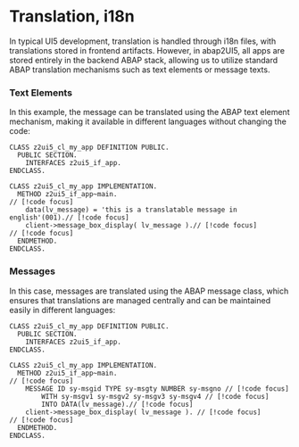 # Translation, i18n

In typical UI5 development, translation is handled through i18n files, with translations stored in frontend artifacts. However, in abap2UI5, all apps are stored entirely in the backend ABAP stack, allowing us to utilize standard ABAP translation mechanisms such as text elements or message texts.

### Text Elements
In this example, the message can be translated using the ABAP text element mechanism, making it available in different languages without changing the code:
```abap
CLASS z2ui5_cl_my_app DEFINITION PUBLIC.
  PUBLIC SECTION.
    INTERFACES z2ui5_if_app.
ENDCLASS.

CLASS z2ui5_cl_my_app IMPLEMENTATION.
  METHOD z2ui5_if_app~main.
// [!code focus]
    data(lv_message) = 'this is a translatable message in english'(001).// [!code focus]
    client->message_box_display( lv_message ).// [!code focus]
// [!code focus]
  ENDMETHOD.
ENDCLASS.
```

### Messages
In this case, messages are translated using the ABAP message class, which ensures that translations are managed centrally and can be maintained easily in different languages:
```abap
CLASS z2ui5_cl_my_app DEFINITION PUBLIC.
  PUBLIC SECTION.
    INTERFACES z2ui5_if_app.
ENDCLASS.

CLASS z2ui5_cl_my_app IMPLEMENTATION.
  METHOD z2ui5_if_app~main.
// [!code focus]
    MESSAGE ID sy-msgid TYPE sy-msgty NUMBER sy-msgno // [!code focus]
        WITH sy-msgv1 sy-msgv2 sy-msgv3 sy-msgv4 // [!code focus]
        INTO DATA(lv_message).// [!code focus]
    client->message_box_display( lv_message ). // [!code focus]
// [!code focus]
  ENDMETHOD.
ENDCLASS.
```